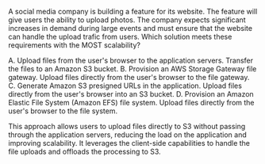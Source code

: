 A social media company is building a feature for its website. The feature will give users the ability to upload photos. The company expects significant increases in demand during large events and must ensure that the website can handle the upload trafic from users. Which solution meets these requirements with the MOST scalability?

A. Upload files from the user's browser to the application servers. Transfer the files to an Amazon S3 bucket. 
B. Provision an AWS Storage Gateway file gateway. Upload files directly from the user's browser to the file gateway. 
C. Generate Amazon S3 presigned URLs in the application. Upload files directly from the user's browser into an S3 bucket. 
D. Provision an Amazon Elastic File System (Amazon EFS) file system. Upload files directly from the user's browser to the file system.

This approach allows users to upload files directly to S3 without passing through the application servers, reducing the load on the application and improving scalability. It leverages the client-side capabilities to handle the file uploads and offloads the processing to S3.
